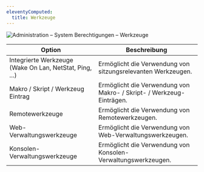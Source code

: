```yaml
---
eleventyComputed:
  title: Werkzeuge
---
```

![Administration – System Berechtigungen – Werkzeuge](https://cdnweb.devolutions.net/docs/de/server/ServerOp0063.png)

| Option                              | Beschreibung                                               |
| ----------------------------------- | ---------------------------------------------------------- |
| Integrierte Werkzeuge (Wake On Lan, NetStat, Ping, ...) | Ermöglicht die Verwendung von sitzungsrelevanten Werkzeugen. |
| Makro / Skript / Werkzeug Eintrag   | Ermöglicht die Verwendung von Makro- / Skript- / Werkzeug-Einträgen. |
| Remotewerkzeuge                      | Ermöglicht die Verwendung von Remotewerkzeugen.              |
| Web-Verwaltungswerkzeuge             | Ermöglicht die Verwendung von Web-Verwaltungswerkzeugen.     |
| Konsolen-Verwaltungswerkzeuge         | Ermöglicht die Verwendung von Konsolen-Verwaltungswerkzeugen. |
